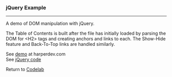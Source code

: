 ### jQuery Example
***

A demo of DOM manipulation with jQuery.  

The Table of Contents is built after the file has initially loaded by parsing the DOM for &lt;H2&gt; tags and creating anchors and links to each. The Show-Hide feature and Back-To-Top links are handled similarly.

See [demo](http://pdx9.com/code/jquery/billofrights/) at harperdev.com<br>
See [jQuery code](./application.js)

Return to [Codelab](https://github.com/michaeltharper/codelab)
